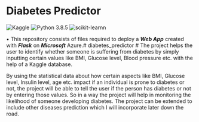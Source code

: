 # Diabetes Predictor
![Kaggle](https://img.shields.io/badge/Dataset-Kaggle-blue.svg) ![Python 3.8.5](https://img.shields.io/badge/Python-3.6-brightgreen.svg) ![scikit-learnn](https://img.shields.io/badge/Library-Scikit_Learn-orange.svg)

• This repository consists of files required to deploy a ___Web App___ created with ___Flask___ on ___Microsoft___ Azure.# diabetes_predictor #
The project helps the user to identify whether someone is suffering from diabetes by simply inputting certain values like BMI, Glucose level, Blood pressure etc. with the help of a Kaggle database.

By using the statistical data about how certain aspects like BMI, Glucose level, Insulin level, age etc. impact if an individual is prone to diabetes or not, the project will be able to tell the user if the person has diabetes or not by entering those values. So in a way the project will help in monitoring the likelihood of someone developing diabetes. The project can be extended to include other diseases prediction which I will incorporate later down the road. 
